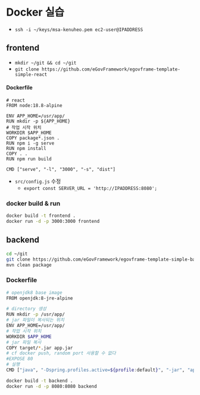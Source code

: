 # Docker 실습

- `ssh -i ~/keys/msa-kenuheo.pem ec2-user@IPADDRESS`


## frontend

- `mkdir ~/git && cd ~/git`
- `git clone https://github.com/eGovFramework/egovframe-template-simple-react`

#### Dockerfile

```
# react
FROM node:18.8-alpine

ENV APP_HOME=/usr/app/
RUN mkdir -p ${APP_HOME}
# 작업 시작 위치
WORKDIR $APP_HOME
COPY package*.json .
RUN npm i -g serve
RUN npm install
COPY . .
RUN npm run build

CMD ["serve", "-l", "3000", "-s", "dist"]

```

- `src/config.js` 수정
  - `export const SERVER_URL = 'http://IPADDRESS:8080';`

### docker build & run

```sh
docker build -t frontend .
docker run -d -p 3000:3000 frontend
```

## backend

```sh
cd ~/git
git clone https://github.com/eGovFramework/egovframe-template-simple-backend
mvn clean package
```
### Dockerfile
```sh
# openjdk8 base image
FROM openjdk:8-jre-alpine

# directory 생성
RUN mkdir -p /usr/app/
# jar 파일이 복사되는 위치
ENV APP_HOME=/usr/app/
# 작업 시작 위치
WORKDIR $APP_HOME
# jar 파일 복사
COPY target/*.jar app.jar
# cf docker push, random port 사용할 수 없다
#EXPOSE 80
# 실행
CMD ["java", "-Dspring.profiles.active=${profile:default}", "-jar", "app.jar"]

```

```sh
docker build -t backend .
docker run -d -p 8080:8080 backend
```
